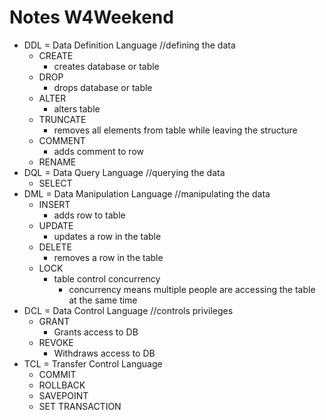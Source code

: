 # Notes W4Weekend

- DDL = Data  Definition Language //defining the data
    - CREATE
        - creates database or table
    - DROP
        - drops database or table
    - ALTER
        - alters table
    - TRUNCATE
        - removes all elements from table while leaving the structure
    - COMMENT
        - adds comment to row
    - RENAME
- DQL = Data Query Language //querying the data
    - SELECT
- DML = Data Manipulation Language //manipulating the data
    - INSERT
        - adds row to table
    - UPDATE
        - updates a row in the table
    - DELETE
        - removes a row in the table
    - LOCK
        - table control concurrency
            - concurrency means multiple people are accessing the table at the same time
- DCL = Data Control Language //controls privileges 
    - GRANT
        - Grants access to DB
    - REVOKE
        - Withdraws access to DB
- TCL = Transfer Control Language
    - COMMIT
    - ROLLBACK
    - SAVEPOINT
    - SET TRANSACTION